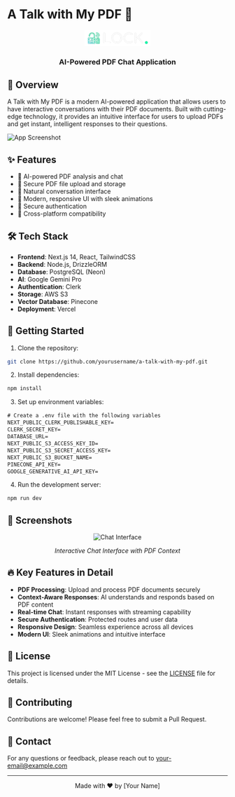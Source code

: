 # A Talk with My PDF 🚀

<div align="center">
  <img src="public/images/lock-removebg-preview.png" alt="LOCK Logo" width="150"/>
  <h3>AI-Powered PDF Chat Application</h3>
</div>

## 🌟 Overview

A Talk with My PDF is a modern AI-powered application that allows users to have interactive conversations with their PDF documents. Built with cutting-edge technology, it provides an intuitive interface for users to upload PDFs and get instant, intelligent responses to their questions.

![App Screenshot](public/screenshots/homepage.png)

## ✨ Features

- 🤖 AI-powered PDF analysis and chat
- 📁 Secure PDF file upload and storage
- 💬 Natural conversation interface
- 🎨 Modern, responsive UI with sleek animations
- 🔐 Secure authentication
- 📱 Cross-platform compatibility

## 🛠️ Tech Stack

- **Frontend**: Next.js 14, React, TailwindCSS
- **Backend**: Node.js, DrizzleORM
- **Database**: PostgreSQL (Neon)
- **AI**: Google Gemini Pro
- **Authentication**: Clerk
- **Storage**: AWS S3
- **Vector Database**: Pinecone
- **Deployment**: Vercel

## 🚀 Getting Started

1. Clone the repository:
```bash
git clone https://github.com/yourusername/a-talk-with-my-pdf.git
```

2. Install dependencies:
```bash
npm install
```

3. Set up environment variables:
```env
# Create a .env file with the following variables
NEXT_PUBLIC_CLERK_PUBLISHABLE_KEY=
CLERK_SECRET_KEY=
DATABASE_URL=
NEXT_PUBLIC_S3_ACCESS_KEY_ID=
NEXT_PUBLIC_S3_SECRET_ACCESS_KEY=
NEXT_PUBLIC_S3_BUCKET_NAME=
PINECONE_API_KEY=
GOOGLE_GENERATIVE_AI_API_KEY=
```

4. Run the development server:
```bash
npm run dev
```

## 📸 Screenshots

<div align="center">
  <img src="public/screenshots/chat-interface.png" alt="Chat Interface" width="800"/>
  <p><em>Interactive Chat Interface with PDF Context</em></p>
</div>

## 🔥 Key Features in Detail

- **PDF Processing**: Upload and process PDF documents securely
- **Context-Aware Responses**: AI understands and responds based on PDF content
- **Real-time Chat**: Instant responses with streaming capability
- **Secure Authentication**: Protected routes and user data
- **Responsive Design**: Seamless experience across all devices
- **Modern UI**: Sleek animations and intuitive interface

## 📄 License

This project is licensed under the MIT License - see the [LICENSE](LICENSE) file for details.

## 🤝 Contributing

Contributions are welcome! Please feel free to submit a Pull Request.

## 📧 Contact

For any questions or feedback, please reach out to [your-email@example.com](mailto:your-email@example.com)

---

<div align="center">
  Made with ❤️ by [Your Name]
</div>
